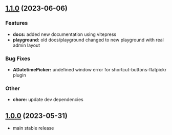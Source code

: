 ## [1.1.0](https://github.com/anzusystems/common-admin/compare/1.0.0...1.1.0) (2023-06-06)

### Features
* **docs:** added new documentation using vitepress
* **playground:** old docs/playground changed to new playground with real admin layout

### Bug Fixes
* **ADatetimePicker:** undefined window error for shortcut-buttons-flatpickr plugin

### Other
* **chore:** update dev dependencies

## [1.0.0](https://github.com/anzusystems/common-admin/compare/594d9eaf0245a3d09a434304d93bb94c8632bb80...1.0.0) (2023-05-31)

* main stable release
